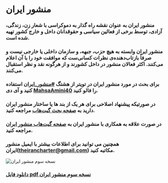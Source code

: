 # منشور ایران
### منشور ایران به عنوان نقشه راه گذار به دموکراسی با شعار زن، زندگی، آزادی، توسط برخی از فعالین سیاسی و حقوقدانان داخل و خارج کشور تهیه شده است.
### منشور ایران وابسته به هیچ حزب، جبهه، و سازمان داخلی یا خارجی نیست و صرفاً بازتاب‌دهنده‌ی نظرات کسانی‌ست که موافقت خود را با آن اعلام می‌کنند. اکثر فعالان منشور در داخل کشورند و از هرگونه نقد و نظر استقبال می‌کنند.
### برای بحث در مورد منشور ایران در تویتر از هشتگ [#منشور_ایران](https://twitter.com/search?q=%23%D9%85%D9%86%D8%B4%D9%88%D8%B1_%D8%A7%DB%8C%D8%B1%D8%A7%D9%86&src=typed_query) استفاده کنید و آی دی [MahsaAmini40](https://twitter.com/MahsaAmini40) را فالو کنید.
### در صورتیکه پیشنهاد اصلاحی برای هر یک از بند ها یا ساختار منشور ایران دارید به [صفحه بحث گیت‌هاب](https://github.com/theirancharter/The_Iran_Charter/discussions) مراجعه کنید.
### در صورت علاقه به همکاری با منشور ایران به [صفحه گیت‌هاب منشور ایران](https://github.com/theirancharter/The_Iran_Charter) مراجعه کنید.
### همچنین می توانید برای اطلاعات بیشتر با ایمیل منشور ایران(theirancharter@gmail.com) مکاتبه کنید.
![نسخه سوم منشور ایران](https://raw.githubusercontent.com/theirancharter/The_Iran_Charter/main/%D9%85%D9%86%D8%B4%D9%88%D8%B1%20%D8%A7%DB%8C%D8%B1%D8%A7%D9%86.jpg)
### [دانلود فایل pdf نسخه سوم منشور ایران](https://github.com/theirancharter/The_Iran_Charter/blob/main/%D9%85%D9%86%D8%B4%D9%88%D8%B1%20%D8%A7%DB%8C%D8%B1%D8%A7%D9%86.pdf)
